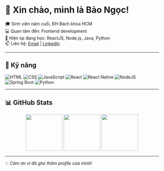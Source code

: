 # 👋 Xin chào, mình là Bảo Ngọc!

🎓 Sinh viên năm cuối, ĐH Bách khoa HCM  
💻 Quan tâm đến: Frontend development   
🌱 Hiện tại đang học: ReactJS, Node.js, Java, Python  
📫 Liên hệ: [Email](mailto:ngoc.olivia2212257@gmail.com) | [LinkedIn](https://www.linkedin.com/in/ng%E1%BB%8Dc-hu%E1%BB%B3nh-b%E1%BA%A3o-420b92252/)

---

## 🚀 Kỹ năng
![HTML](https://img.shields.io/badge/HTML5-E34F26?style=for-the-badge&logo=html5&logoColor=white)
![CSS](https://img.shields.io/badge/CSS3-1572B6?style=for-the-badge&logo=css3&logoColor=white)
![JavaScript](https://img.shields.io/badge/JavaScript-FFD43B?style=for-the-badge&logo=javascript&logoColor=black)
![React](https://img.shields.io/badge/React-20232A?style=for-the-badge&logo=react&logoColor=61DAFB)
![React Native](https://img.shields.io/badge/React_Native-20232A?style=for-the-badge&logo=react&logoColor=61DAFB)
![NodeJS](https://img.shields.io/badge/Node.js-339933?style=for-the-badge&logo=node.js&logoColor=white)
![Spring Boot](https://img.shields.io/badge/Spring_Boot-6DB33F?style=for-the-badge&logo=springboot&logoColor=white)
![Python](https://img.shields.io/badge/Python-3776AB?style=for-the-badge&logo=python&logoColor=white)


---

## 📊 GitHub Stats

<div align="center">
  <img src="https://github-readme-stats.vercel.app/api?username=viLam11&show_icons=true&theme=radical" height=120"/>
  <img src="https://github-readme-stats.vercel.app/api/top-langs/?username=viLam11&layout=compact&theme=radical" height="120"/>
  <img src="https://github-readme-streak-stats.herokuapp.com/?user=viLam11&theme=radical" height="120"/>

</div>

---
✨ *Cảm ơn vì đã ghé thăm profile của mình!*

